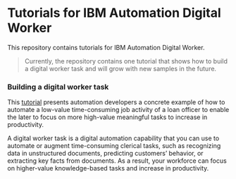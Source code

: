 # Tutorials for IBM Automation Digital Worker

This repository contains tutorials for IBM Automation Digital Worker.

> Currently, the repository contains one tutorial that shows how to build a digital worker task and will grow with new samples in the future.

### Building a digital worker task
This [tutorial](digital-worker-task-creation) presents automation developers a concrete example of how to automate a low-value time-consuming job activity of a loan officer to enable the later to focus on more high-value meaningful tasks to increase in productivity.

A digital worker task is a digital automation capability that you can use to automate or augment time-consuming clerical tasks, such as recognizing data in unstructured documents, predicting customers’ behavior, or extracting key facts from documents. As a result, your workforce can focus on higher-value knowledge-based tasks and increase in productivity.

